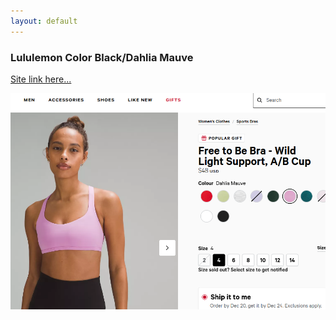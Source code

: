 ```yaml
---
layout: default
---
```



### Lululemon Color Black/Dahlia Mauve
[Site link here...](https://shop.lululemon.com/p/women-sports-bras/Free-To-Be-Bra-Wild/_/prod2810229?color=60310&sz=4)

![Pandas-items](assets/images/lulu.png)
